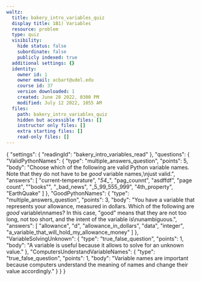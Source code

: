 ```yaml
---
waltz:
  title: bakery_intro_variables_quiz
  display title: 1B1) Variables
  resource: problem
  type: quiz
  visibility:
    hide status: false
    subordinate: false
    publicly indexed: true
  additional settings: {}
  identity:
    owner id: 1
    owner email: acbart@udel.edu
    course id: 37
    version downloaded: 1
    created: June 28 2022, 0300 PM
    modified: July 12 2022, 1055 AM
  files:
    path: bakery_intro_variables_quiz
    hidden but accessible files: []
    instructor only files: []
    extra starting files: []
    read-only files: []
---
```

{
  "settings": {
    "readingId": "bakery_intro_variables_read"
  },
  "questions": {
    "ValidPythonNames": {
      "type": "multiple_answers_question",
      "points": 5,
      "body": "Choose which of the following are valid Python variable names. Note that they do not have to be _good_ variable names,\njust valid.",
      "answers": [
        "current-temperature",
        "_54__",
        "pag_counnt",
        "asdffdf",
        "page count",
        "\"books\"",
        "_bad_news",
        "_5_99_555_999",
        "4th_property",
        "EarthQuake"
      ]
    },
    "GoodPythonNames": {
      "type": "multiple_answers_question",
      "points": 3,
      "body": "You have a variable that represents your allowance, measured in dollars. Which of the following are _good_ variable\nnames? In this case, \"good\" means that they are not too long, not too short, and the intent of the variable is\nunambiguous.",
      "answers": [
        "allowance",
        "d",
        "allowance_in_dollars",
        "data",
        "integer",
        "a_variable_that_will_hold_my_allowance_money"
      ]
    },
    "VariableSolvingUnknown": {
      "type": "true_false_question",
      "points": 1,
      "body": "A variable is useful because it allows to solve for an unknown value."
    },
    "ComputersUnderstandVariableNames": {
      "type": "true_false_question",
      "points": 1,
      "body": "Variable names are important because computers understand the meaning of names and change their value accordingly."
    }
  }
}